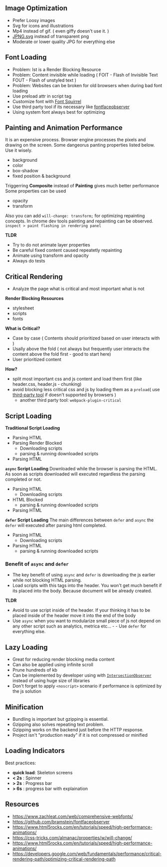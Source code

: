 ## Image Optimization
- Prefer Loosy images
- Svg for icons and illustrations
- Mp4 instead of gif. ( even giffy doesn't use it. )
- [JPNG.svg](https://codepen.io/shshaw/full/LVKEdv) instead of transparent png
- Moderate or lower quality JPG for everything else

## Font Loading
- Problem: Ist is a Render Blocking Resource
- Problem: Content invisible while loading ( FOIT -  Flash of Invisible Text FOUT - Flash of unstyled text )
- Problem: Websites can be broken for old browsers when during bad font loading 
- Use preload attr in script tag
- Customize font with [Font Squirrel](https://www.fontsquirrel.com/tools/webfont-generator)
- Use third party tool if its necessary like [fontfaceobserver](https://github.com/bramstein/fontfaceobserver)
- Using system font always best for optimizing

## Painting and Animation Performance
It is an expensive process. Browser engine processes the pixels and drawing on the screen. 
Some dangeorus panting properties listed below. Use it wisely.
- background
- color
- box-shadow
- fixed position & background

Triggerring **Composite** instead of **Painting** gives much better performance
Some properties can be used
- opacity
- transform

Also you can add `will-change: transform;` for optimizing repainting concepts.
In chrome dev tools painting and repainting can be observed. `inspect > paint flashing in rendering panel`

**TLDR**
- Try to do not animate layer properties
- Be careful fixed content caused repeatetly repainting
- Animate using transform and opacity
- Always do tests

## Critical Rendering
- Analyze the page what is critical and most important what is not

**Render Blocking Resources**
- stylesheet
- scripts
- fonts

**What is Critical?**
- Case by case ( Contents should prioritized based on user interacts with )
- Usally above the fold ( not always but frequently user interacts the content above the fold first - good to start here) 
- User prioritized content

**How?**
- split most important css and js content and load them first (like header.css, header.js - chunking)
- avoid blocking less critical css and js by loading them as a `preload`( use [third-party tool](https://github.com/filamentgroup/loadCSS) if doesn't supported by browsers )
  - another third party tool: `webpack-plugin-critical`

## Script Loading
**Traditional Script Loading**
- Parsing HTML
- Parsing Render Blocked
  - Downloading scripts
  - parsing & running downloaded scripts
- Parsing HTML

**`async` Script Loading**
Downloaded while the browser is parsing the HTML. As soon as scripts downloaded will executed regardless the parsing completed or not. 

- Parsing HTML
  - Downloading scripts
- HTML Blocked
  - parsing & running downloaded scripts
- Parsing HTML

**`defer` Script Loading**
The main differences between `defer` and `async` the `defer` will executed after parsing html completed.
- Parsing HTML
  - Downloading scripts
- Parsing HTML
  - parsing & running downloaded scripts

### Benefit of `async` and `defer`
- The key benefit of using `async` and `defer` is downloading the js earlier while not blocking HTML parsing. 
- Load scripts with this tags into the header. You won't get much benefit if its placed into the body. Because document will be already created.

**TLDR**
- Avoid to use script inside of the header. If your thinking it has to be placed inside of the header move it into the end of the body
- Use `async` when you want to modularize small piece of js not depend on any other script such as analytics, metrica etc... -  - Use `defer` for everything else. 

## Lazy Loading
- Great for reducing render blocking media content
- Can also be applied using infinite scroll
- Prune hundreds of kb
- Can be implemented by developer using with [`IntersectionObserver`](https://developer.mozilla.org/en-US/docs/Web/API/Intersection_Observer_API) instead of using huge size of libraries 
- Don't forget to apply `<noscript>` scenario if performance is optimized by the js solution

## Minification
- Bundling is important but gzipping is essential. 
- Gzipping also solves repeating text problem.  
- Gzipping works on the backend just before the HTTP response. 
- Project isn't "production ready" if it is not compressed or minified

## Loading Indicators 
Best practices:
- **quick load**: Skeleton screens
- **< 2s** : Spinner
- **> 2s** : Progress bar
- **> 6s** : progress bar with explaination

## Resources
- https://www.zachleat.com/web/comprehensive-webfonts/
- https://github.com/bramstein/fontfaceobserver
- https://www.html5rocks.com/en/tutorials/speed/high-performance-animations/
- https://css-tricks.com/almanac/properties/w/will-change/ 
- https://www.html5rocks.com/en/tutorials/speed/high-performance-animations/ 
- https://developers.google.com/web/fundamentals/performance/critical-rendering-path/optimizing-critical-rendering-path
